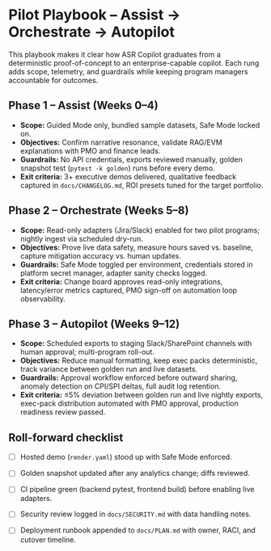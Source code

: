 # Pilot Playbook – Assist → Orchestrate → Autopilot

This playbook makes it clear how ASR Copilot graduates from a deterministic proof-of-concept to an enterprise-capable copilot. Each rung adds scope, telemetry, and guardrails while keeping program managers accountable for outcomes.

## Phase 1 – Assist (Weeks 0–4)
- **Scope:** Guided Mode only, bundled sample datasets, Safe Mode locked on.
- **Objectives:** Confirm narrative resonance, validate RAG/EVM explanations with PMO and finance leads.
- **Guardrails:** No API credentials, exports reviewed manually, golden snapshot test (`pytest -k golden`) runs before every demo.
- **Exit criteria:** 3+ executive demos delivered, qualitative feedback captured in `docs/CHANGELOG.md`, ROI presets tuned for the target portfolio.

## Phase 2 – Orchestrate (Weeks 5–8)
- **Scope:** Read-only adapters (Jira/Slack) enabled for two pilot programs; nightly ingest via scheduled dry-run.
- **Objectives:** Prove live data safety, measure hours saved vs. baseline, capture mitigation accuracy vs. human updates.
- **Guardrails:** Safe Mode toggled per environment, credentials stored in platform secret manager, adapter sanity checks logged.
- **Exit criteria:** Change board approves read-only integrations, latency/error metrics captured, PMO sign-off on automation loop observability.

## Phase 3 – Autopilot (Weeks 9–12)
- **Scope:** Scheduled exports to staging Slack/SharePoint channels with human approval; multi-program roll-out.
- **Objectives:** Reduce manual formatting, keep exec packs deterministic, track variance between golden run and live datasets.
- **Guardrails:** Approval workflow enforced before outward sharing, anomaly detection on CPI/SPI deltas, full audit log retention.
- **Exit criteria:** ≤5% deviation between golden run and live nightly exports, exec-pack distribution automated with PMO approval, production readiness review passed.

## Roll-forward checklist
- [ ] Hosted demo (`render.yaml`) stood up with Safe Mode enforced.
- [ ] Golden snapshot updated after any analytics change; diffs reviewed.
- [ ] CI pipeline green (backend pytest, frontend build) before enabling live adapters.
- [ ] Security review logged in `docs/SECURITY.md` with data handling notes.
- [ ] Deployment runbook appended to `docs/PLAN.md` with owner, RACI, and cutover timeline.

